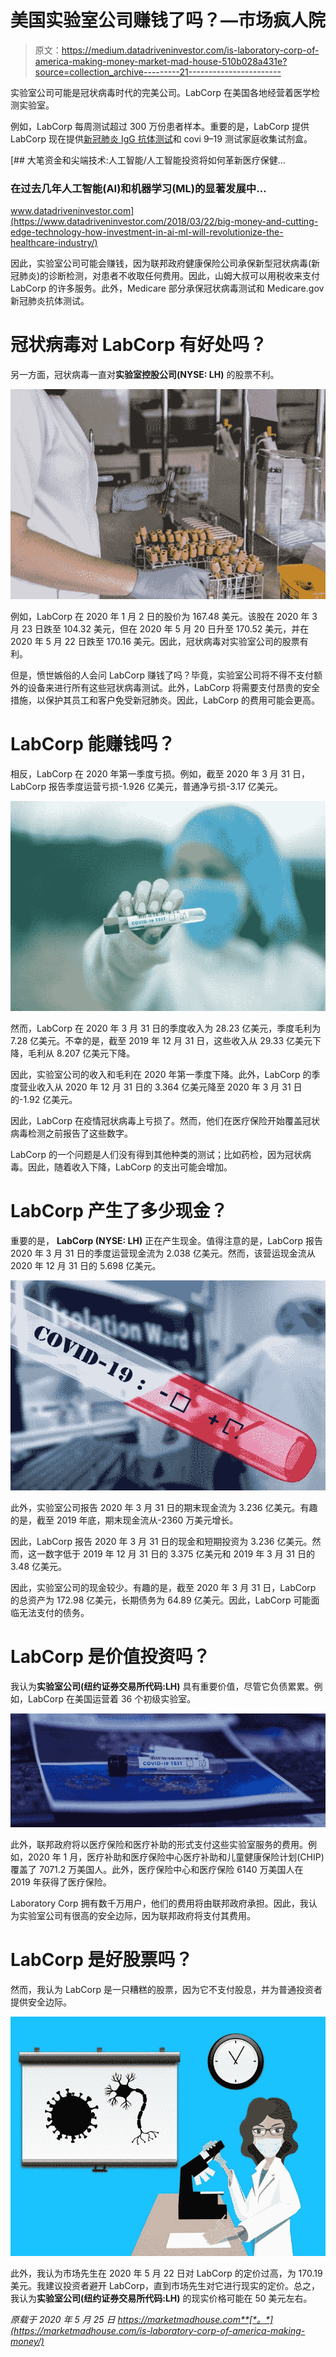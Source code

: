 # 美国实验室公司赚钱了吗？—市场疯人院

> 原文：<https://medium.datadriveninvestor.com/is-laboratory-corp-of-america-making-money-market-mad-house-510b028a431e?source=collection_archive---------21----------------------->

实验室公司可能是冠状病毒时代的完美公司。LabCorp 在美国各地经营着医学检测实验室。

例如，LabCorp 每周测试超过 300 万份患者样本。重要的是，LabCorp 提供 LabCorp 现在提供[新冠肺炎 IgG 抗体测试](https://www.labcorp.com/antibody-testing)和 covi 9–19 测试家庭收集试剂盒。

[](https://www.datadriveninvestor.com/2018/03/22/big-money-and-cutting-edge-technology-how-investment-in-ai-ml-will-revolutionize-the-healthcare-industry/) [## 大笔资金和尖端技术:人工智能/人工智能投资将如何革新医疗保健…

### 在过去几年人工智能(AI)和机器学习(ML)的显著发展中…

www.datadriveninvestor.com](https://www.datadriveninvestor.com/2018/03/22/big-money-and-cutting-edge-technology-how-investment-in-ai-ml-will-revolutionize-the-healthcare-industry/) 

因此，实验室公司可能会赚钱，因为联邦政府健康保险公司承保新型冠状病毒(新冠肺炎)的诊断检测，对患者不收取任何费用。因此，山姆大叔可以用税收来支付 LabCorp 的许多服务。此外，Medicare 部分承保冠状病毒测试和 Medicare.gov 新冠肺炎抗体测试。

# 冠状病毒对 LabCorp 有好处吗？

另一方面，冠状病毒一直对**实验室控股公司(NYSE: LH)** 的股票不利。

![](img/391ca64a705d4cb0af584f8ce5d95acb.png)

例如，LabCorp 在 2020 年 1 月 2 日的股价为 167.48 美元。该股在 2020 年 3 月 23 日跌至 104.32 美元，但在 2020 年 5 月 20 日升至 170.52 美元，并在 2020 年 5 月 22 日跌至 170.16 美元。因此，冠状病毒对实验室公司的股票有利。

但是，愤世嫉俗的人会问 LabCorp 赚钱了吗？毕竟，实验室公司将不得不支付额外的设备来进行所有这些冠状病毒测试。此外，LabCorp 将需要支付昂贵的安全措施，以保护其员工和客户免受新冠肺炎。因此，LabCorp 的费用可能会更高。

# LabCorp 能赚钱吗？

相反，LabCorp 在 2020 年第一季度亏损。例如，截至 2020 年 3 月 31 日，LabCorp 报告季度运营亏损-1.926 亿美元，普通净亏损-3.17 亿美元。

![](img/e154744711ac43149aff1c7d8cf47bff.png)

然而，LabCorp 在 2020 年 3 月 31 日的季度收入为 28.23 亿美元，季度毛利为 7.28 亿美元。不幸的是，截至 2019 年 12 月 31 日，这些收入从 29.33 亿美元下降，毛利从 8.207 亿美元下降。

因此，实验室公司的收入和毛利在 2020 年第一季度下降。此外，LabCorp 的季度营业收入从 2020 年 12 月 31 日的 3.364 亿美元降至 2020 年 3 月 31 日的-1.92 亿美元。

因此，LabCorp 在疫情冠状病毒上亏损了。然而，他们在医疗保险开始覆盖冠状病毒检测之前报告了这些数字。

LabCorp 的一个问题是人们没有得到其他种类的测试；比如药检，因为冠状病毒。因此，随着收入下降，LabCorp 的支出可能会增加。

# LabCorp 产生了多少现金？

重要的是， **LabCorp (NYSE: LH)** 正在产生现金。值得注意的是，LabCorp 报告 2020 年 3 月 31 日的季度运营现金流为 2.038 亿美元。然而，该营运现金流从 2020 年 12 月 31 日的 5.698 亿美元。

![](img/ab49baa6f4c631016353fe008dcc438b.png)

此外，实验室公司报告 2020 年 3 月 31 日的期末现金流为 3.236 亿美元。有趣的是，截至 2019 年底，期末现金流从-2360 万美元增长。

因此，LabCorp 报告 2020 年 3 月 31 日的现金和短期投资为 3.236 亿美元。然而，这一数字低于 2019 年 12 月 31 日的 3.375 亿美元和 2019 年 3 月 31 日的 3.48 亿美元。

因此，实验室公司的现金较少。有趣的是，截至 2020 年 3 月 31 日，LabCorp 的总资产为 172.98 亿美元，长期债务为 64.89 亿美元。因此，LabCorp 可能面临无法支付的债务。

# LabCorp 是价值投资吗？

我认为**实验室公司(纽约证券交易所代码:LH)** 具有重要价值，尽管它负债累累。例如，LabCorp 在美国运营着 36 个初级实验室。

![](img/2a76e97464b96d9cd1168bcd173a9d87.png)

此外，联邦政府将以医疗保险和医疗补助的形式支付这些实验室服务的费用。例如，2020 年 1 月，医疗补助和医疗保险中心医疗补助和儿童健康保险计划(CHIP)覆盖了 7071.2 万美国人。此外，医疗保险中心和医疗保险 6140 万美国人在 2019 年获得了医疗保险。

Laboratory Corp 拥有数千万用户，他们的费用将由联邦政府承担。因此，我认为实验室公司有很高的安全边际，因为联邦政府将支付其费用。

# LabCorp 是好股票吗？

然而，我认为 LabCorp 是一只糟糕的股票，因为它不支付股息，并为普通投资者提供安全边际。

![](img/8289740f0d6097ec87df6c1778d28f5f.png)

此外，我认为市场先生在 2020 年 5 月 22 日对 LabCorp 的定价过高，为 170.19 美元。我建议投资者避开 LabCorp，直到市场先生对它进行现实的定价。总之，我认为**实验室公司(纽约证券交易所代码:LH)** 的现实价格可能在 50 美元左右。

*原载于 2020 年 5 月 25 日 https://marketmadhouse.com**[*。*](https://marketmadhouse.com/is-laboratory-corp-of-america-making-money/)*